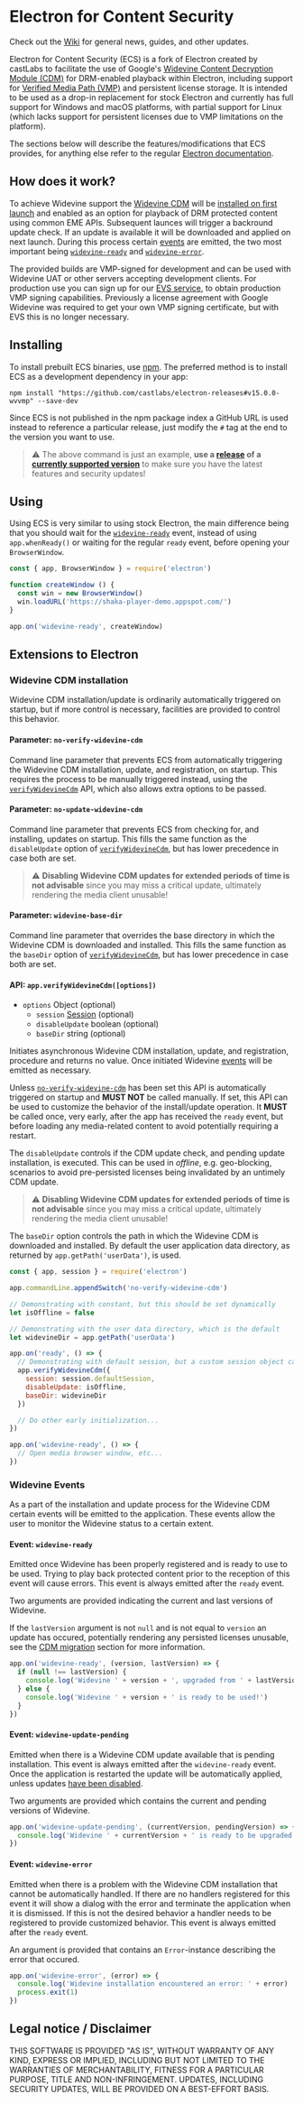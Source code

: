 # Electron for Content Security

Check out the [Wiki](../../wiki) for general news, guides, and other updates.

Electron for Content Security (ECS) is a fork of Electron created by castLabs to facilitate the use of Google's [Widevine Content Decryption Module (CDM)](../../wiki/CDM) for DRM-enabled playback within Electron, including support for [Verified Media Path (VMP)](../../wiki/VMP) and persistent license storage. It is intended to be used as a drop-in replacement for stock Electron and currently has full support for Windows and macOS platforms, with partial support for Linux (which lacks support for persistent licenses due to VMP limitations on the platform).

The sections below will describe the features/modifications that ECS provides, for anything else refer to the regular [Electron documentation](https://www.electronjs.org/docs).

## How does it work?

To achieve Widevine support the [Widevine CDM](../../wiki/CDM) will be [installed on first launch](#widevine-cdm-installation) and enabled as an option for playback of DRM protected content using common EME APIs. Subsequent launces will trigger a backround update check. If an update is available it will be downloaded and applied on next launch. During this process certain [events](#widevine-events) are emitted, the two most important being [`widevine-ready`](#event-widevine-ready) and [`widevine-error`](#event-widevine-error).

The provided builds are VMP-signed for development and can be used with Widevine UAT or other servers accepting development clients. For production use you can sign up for our [EVS service](../../wiki/EVS), to obtain production VMP signing capabilities. Previously a license agreement with Google Widevine was required to get your own VMP signing certificate, but with EVS this is no longer necessary.

## Installing

To install prebuilt ECS binaries, use [npm](https://docs.npmjs.com/). The preferred method is to install ECS as a development dependency in your app:

```
npm install "https://github.com/castlabs/electron-releases#v15.0.0-wvvmp" --save-dev
```

Since ECS is not published in the npm package index a GitHub URL is used instead to reference a particular release, just modify the `#` tag at the end to the version you want to use.

> :warning: The above command is just an example, **use a [release](https://github.com/castlabs/electron-releases/releases) of a [currently supported version](https://github.com/castlabs/electron-releases/wiki#supported-versions)** to make sure you have the latest features and security updates!

## Using

Using ECS is very similar to using stock Electron, the main difference being that you should wait for the [`widevine-ready`](#event-widevine-ready) event, instead of using `app.whenReady()` or waiting for the regular `ready` event, before opening your `BrowserWindow`.

```javascript
const { app, BrowserWindow } = require('electron')

function createWindow () {
  const win = new BrowserWindow()
  win.loadURL('https://shaka-player-demo.appspot.com/')
}

app.on('widevine-ready', createWindow)
```

## Extensions to Electron

### Widevine CDM installation

Widevine CDM installation/update is ordinarily automatically triggered on startup, but if more control is necessary, facilities are provided to control this behavior.

#### Parameter: `no-verify-widevine-cdm`

Command line parameter that prevents ECS from automatically triggering the Widevine CDM installation, update, and registration, on startup. This requires the process to be manually triggered instead, using the [`verifyWidevineCdm`](#api-appverifywidevinecdmoptions) API, which also allows extra options to be passed.

#### Parameter: `no-update-widevine-cdm`

Command line parameter that prevents ECS from checking for, and installing, updates on startup. This fills the same function as the `disableUpdate` option of [`verifyWidevineCdm`](#api-appverifywidevinecdmoptions), but has lower precedence in case both are set.

> :warning: **Disabling Widevine CDM updates for extended periods of time is not advisable** since you may miss a critical update, ultimately rendering the media client unusable!

#### Parameter: `widevine-base-dir`

Command line parameter that overrides the base directory in which the Widevine CDM is downloaded and installed. This fills the same function as the `baseDir` option of [`verifyWidevineCdm`](#api-appverifywidevinecdmoptions), but has lower precedence in case both are set.

#### API: `app.verifyWidevineCdm([options])`

* `options` Object (optional)
  * `session` [Session](https://www.electronjs.org/docs/api/session) (optional)
  * `disableUpdate` boolean (optional)
  * `baseDir` string (optional)

Initiates asynchronous Widevine CDM installation, update, and registration, procedure and returns no value. Once initiated Widevine [events](#widevine-events) will be emitted as necessary.

Unless [`no-verify-widevine-cdm`](#parameter-no-verify-widevine-cdm) has been set this API is automatically triggered on startup and **MUST NOT** be called manually. If set, this API can be used to customize the behavior of the install/update operation. It **MUST** be called once, very early, after the app has received the `ready` event, but before loading any media-related content to avoid potentially requiring a restart.

The `disableUpdate` controls if the CDM update check, and pending update installation, is executed. This can be used in *offline*, e.g. geo-blocking, scenarios to avoid pre-persisted licenses being invalidated by an untimely CDM update.

> :warning: **Disabling Widevine CDM updates for extended periods of time is not advisable** since you may miss a critical update, ultimately rendering the media client unusable!

The `baseDir` option controls the path in which the Widevine CDM is downloaded and installed. By default the user application data directory, as returned by `app.getPath('userData')`, is used.

```javascript
const { app, session } = require('electron')

app.commandLine.appendSwitch('no-verify-widevine-cdm')

// Demonstrating with constant, but this should be set dynamically
let isOffline = false

// Demonstrating with the user data directory, which is the default
let widevineDir = app.getPath('userData')

app.on('ready', () => {
  // Demonstrating with default session, but a custom session object can be used
  app.verifyWidevineCdm({
    session: session.defaultSession,
    disableUpdate: isOffline,
    baseDir: widevineDir
  })

  // Do other early initialization...
})

app.on('widevine-ready', () => {
  // Open media browser window, etc...
})
```

### Widevine Events

As a part of the installation and update process for the Widevine CDM certain events will be emitted to the application. These events allow the user to monitor the Widevine status to a certain extent.

#### Event: `widevine-ready`

Emitted once Widevine has been properly registered and is ready to use to be used. Trying to play back protected content prior to the reception of this event will cause errors. This event is always emitted after the `ready` event.

Two arguments are provided indicating the current and last versions of Widevine.

If the `lastVersion` argument is not `null` and is not equal to `version` an update has occured, potentially rendering any persisted licenses unusable, see the [CDM migration](../../wiki/CDM#migrating-from-an-earlier-cdm-version) section for more information.

```javascript
app.on('widevine-ready', (version, lastVersion) => {
  if (null !== lastVersion) {
    console.log('Widevine ' + version + ', upgraded from ' + lastVersion + ', is ready to be used!')
  } else {
    console.log('Widevine ' + version + ' is ready to be used!')
  }
})
```

#### Event: `widevine-update-pending`

Emitted when there is a Widevine CDM update available that is pending installation. This event is always emitted after the `widevine-ready` event. Once the application is restarted the update will be automatically applied, unless updates [have been disabled](#parameter-no-update-widevine-cdm).

Two arguments are provided which contains the current and pending versions of Widevine.

```javascript
app.on('widevine-update-pending', (currentVersion, pendingVersion) => {
  console.log('Widevine ' + currentVersion + ' is ready to be upgraded to ' + pendingVersion + '!')
})
```

#### Event: `widevine-error`

Emitted when there is a problem with the Widevine CDM installation that cannot be automatically handled. If there are no handlers registered for this event it will show a dialog with the error and terminate the application when it is dismissed. If this is not the desired behavior a handler needs to be registered to provide customized behavior. This event is always emitted after the `ready` event.

An argument is provided that contains an `Error`-instance describing the error that occured.

```javascript
app.on('widevine-error', (error) => {
  console.log('Widevine installation encountered an error: ' + error)
  process.exit(1)
})
```

## Legal notice / Disclaimer

THIS SOFTWARE IS PROVIDED "AS IS", WITHOUT WARRANTY OF ANY KIND, EXPRESS OR IMPLIED, INCLUDING BUT NOT LIMITED TO THE WARRANTIES OF MERCHANTABILITY, FITNESS FOR A PARTICULAR PURPOSE, TITLE AND NON-INFRINGEMENT. UPDATES, INCLUDING SECURITY UPDATES, WILL BE PROVIDED ON A BEST-EFFORT BASIS.
